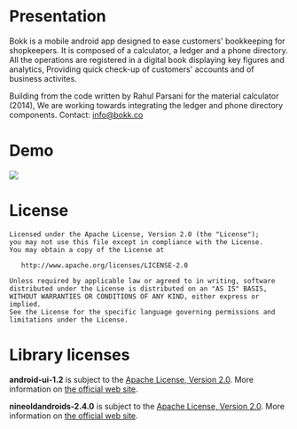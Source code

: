 Presentation
=======
Bokk is a mobile android app designed to ease customers' bookkeeping for shopkeepers.
It is composed of a calculator, a ledger and a phone directory.
All the operations are registered in a digital book displaying key figures and analytics,
Providing quick check-up of customers' accounts and of business activites.

Building from the code written by Rahul Parsani for the material calculator (2014),
We are working towards integrating the ledger and phone directory components.
Contact: info@bokk.co

Demo
=======
![](art/hero.gif)

License
=======

    Licensed under the Apache License, Version 2.0 (the "License");
    you may not use this file except in compliance with the License.
    You may obtain a copy of the License at

       http://www.apache.org/licenses/LICENSE-2.0

    Unless required by applicable law or agreed to in writing, software
    distributed under the License is distributed on an "AS IS" BASIS,
    WITHOUT WARRANTIES OR CONDITIONS OF ANY KIND, either express or implied.
    See the License for the specific language governing permissions and
    limitations under the License.

Library licenses
================

__android-ui-1.2__ is subject to the [Apache License, Version 2.0][1]. More information on [the official web site][2].

__nineoldandroids-2.4.0__ is subject to the [Apache License, Version 2.0][1]. More information on [the official web site][3].

[1]: http://apache.org/licenses/LICENSE-2.0.html
[2]: https://github.com/markushi/android-ui
[3]: http://nineoldandroids.com
